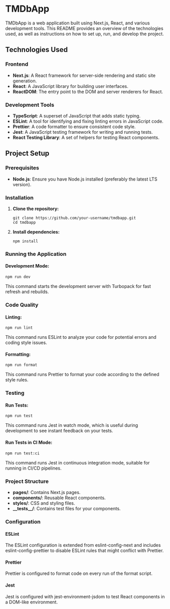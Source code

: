 # TMDbApp

TMDbApp is a web application built using Next.js, React, and various development tools. This README provides an overview of the technologies used, as well as instructions on how to set up, run, and develop the project.

## Technologies Used

### Frontend

- **Next.js**: A React framework for server-side rendering and static site generation.
- **React**: A JavaScript library for building user interfaces.
- **ReactDOM**: The entry point to the DOM and server renderers for React.

### Development Tools

- **TypeScript**: A superset of JavaScript that adds static typing.
- **ESLint**: A tool for identifying and fixing linting errors in JavaScript code.
- **Prettier**: A code formatter to ensure consistent code style.
- **Jest**: A JavaScript testing framework for writing and running tests.
- **React Testing Library**: A set of helpers for testing React components.

## Project Setup

### Prerequisites

- **Node.js**: Ensure you have Node.js installed (preferably the latest LTS version).

### Installation

1. **Clone the repository:**

   ```
   git clone https://github.com/your-username/tmdbapp.git
   cd tmdbapp
   ```

2. **Install dependencies:**
   ```
   npm install
   ```

### Running the Application

#### Development Mode:

```
npm run dev
```

This command starts the development server with Turbopack for fast refresh and rebuilds.

### Code Quality

#### Linting:

```
npm run lint
```

This command runs ESLint to analyze your code for potential errors and coding style issues.

#### Formatting:

```
npm run format
```

This command runs Prettier to format your code according to the defined style rules.

### Testing

#### Run Tests:

```
npm run test
```

This command runs Jest in watch mode, which is useful during development to see instant feedback on your tests.

#### Run Tests in CI Mode:

```
npm run test:ci
```

This command runs Jest in continuous integration mode, suitable for running in CI/CD pipelines.

### Project Structure

- **pages/**: Contains Next.js pages.
- **components/**: Reusable React components.
- **styles/**: CSS and styling files.
- **\_\_tests\_\_/**: Contains test files for your components.

### Configuration

#### ESLint

The ESLint configuration is extended from eslint-config-next and includes eslint-config-prettier to disable ESLint rules that might conflict with Prettier.

#### Prettier

Prettier is configured to format code on every run of the format script.

#### Jest

Jest is configured with jest-environment-jsdom to test React components in a DOM-like environment.
